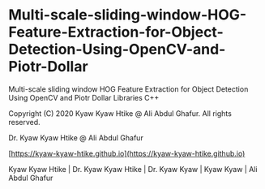 # Multi-scale-sliding-window-HOG-Feature-Extraction-for-Object-Detection-Using-OpenCV-and-Piotr-Dollar
Multi-scale sliding window HOG Feature Extraction for Object Detection Using OpenCV and Piotr Dollar Libraries C++

Copyright (C) 2020 Kyaw Kyaw Htike @ Ali Abdul Ghafur. All rights reserved.

Dr. Kyaw Kyaw Htike @ Ali Abdul Ghafur

[https://kyaw-kyaw-htike.github.io](https://kyaw-kyaw-htike.github.io)

Kyaw Kyaw Htike | Dr. Kyaw Kyaw Htike | Dr. Kyaw Kyaw | Kyaw Kyaw | Ali Abdul Ghafur
